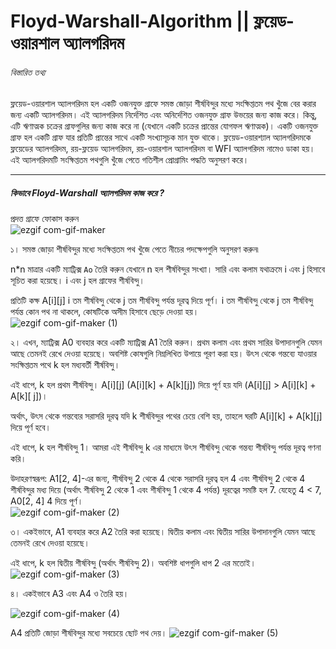 # Floyd-Warshall-Algorithm || ফ্লয়েড-ওয়ারশাল অ্যালগরিদম
###### বিস্তারিত তথ্য

ফ্লয়েড-ওয়ারশাল অ্যালগরিদম হল একটি ওজনযুক্ত গ্রাফে সমস্ত জোড়া শীর্ষবিন্দুর মধ্যে সংক্ষিপ্ততম পথ খুঁজে বের করার জন্য একটি অ্যালগরিদম। 
এই অ্যালগরিদম নির্দেশিত এবং অনির্দেশিত ওজনযুক্ত গ্রাফ উভয়ের জন্য কাজ করে। কিন্তু, এটি ঋণাত্মক চক্রের গ্রাফগুলির জন্য কাজ করে না (যেখানে একটি চক্রের প্রান্তের যোগফল ঋণাত্মক)।
একটি ওজনযুক্ত গ্রাফ হল একটি গ্রাফ যার প্রতিটি প্রান্তের সাথে একটি সংখ্যাসূচক মান যুক্ত থাকে।
ফ্লয়েড-ওয়ারশ্যাল অ্যালগরিদমকে ফ্লয়েডের অ্যালগরিদম, রয়-ফ্লয়েড অ্যালগরিদম, রয়-ওয়ারশাল অ্যালগরিদম বা WFI অ্যালগরিদম নামেও ডাকা হয়।
এই অ্যালগরিদমটি সংক্ষিপ্ততম পথগুলি খুঁজে পেতে গতিশীল প্রোগ্রামিং পদ্ধতি অনুসরণ করে।
*** 
##### কিভাবে Floyd-Warshall অ্যালগরিদম কাজ করে ?
প্রদত্ত গ্রাফে ফোকাস করুন <br>
![ezgif com-gif-maker](https://user-images.githubusercontent.com/27882232/214534128-1f0e805c-e8c8-41aa-a17b-97329c9f21ef.jpg)

১। সমস্ত জোড়া শীর্ষবিন্দুর মধ্যে সংক্ষিপ্ততম পথ খুঁজে পেতে নীচের পদক্ষেপগুলি অনুসরণ করুন৷

n*n মাত্রার একটি ম্যাট্রিক্স ```Ao``` তৈরি করুন যেখানে n হল শীর্ষবিন্দুর সংখ্যা। সারি এবং কলাম যথাক্রমে i এবং j হিসাবে সূচিত করা হয়েছে। i এবং j হল গ্রাফের শীর্ষবিন্দু।

প্রতিটি কক্ষ A[i][j] i তম শীর্ষবিন্দু থেকে j তম শীর্ষবিন্দু পর্যন্ত দূরত্ব দিয়ে পূর্ণ। i তম শীর্ষবিন্দু থেকে j তম শীর্ষবিন্দু পর্যন্ত কোন পথ না থাকলে, কোষটিকে অসীম হিসাবে ছেড়ে দেওয়া হয়। <br>
![ezgif com-gif-maker (1)](https://user-images.githubusercontent.com/27882232/214535481-25b85228-b6b3-49b5-ae99-87911d22c282.jpg)

২। এখন, ম্যাট্রিক্স A0 ব্যবহার করে একটি ম্যাট্রিক্স A1 তৈরি করুন। প্রথম কলাম এবং প্রথম সারির উপাদানগুলি যেমন আছে তেমনই রেখে দেওয়া হয়েছে। অবশিষ্ট কোষগুলি নিম্নলিখিত উপায়ে পূরণ করা হয়।
উৎস থেকে গন্তব্যে যাওয়ার সংক্ষিপ্ততম পথে k হল মধ্যবর্তী শীর্ষবিন্দু। <br>

এই ধাপে, k হল প্রথম শীর্ষবিন্দু। A[i][j] (A[i][k] + A[k][j]) দিয়ে পূর্ণ হয় যদি (A[i][j] > A[i][k] + A[k][ j])। <br> 

অর্থাৎ, উৎস থেকে গন্তব্যের সরাসরি দূরত্ব যদি k শীর্ষবিন্দুর পথের চেয়ে বেশি হয়, তাহলে ঘরটি A[i][k] + A[k][j] দিয়ে পূর্ণ হবে। <br>

এই ধাপে, k হল শীর্ষবিন্দু 1। আমরা এই শীর্ষবিন্দু k এর মাধ্যমে উৎস শীর্ষবিন্দু থেকে গন্তব্য শীর্ষবিন্দু পর্যন্ত দূরত্ব গণনা করি। <br>

উদাহরণস্বরূপ: A1[2, 4]-এর জন্য, শীর্ষবিন্দু 2 থেকে 4 থেকে সরাসরি দূরত্ব হল 4 এবং শীর্ষবিন্দু 2 থেকে 4 শীর্ষবিন্দুর মধ্য দিয়ে (অর্থাৎ শীর্ষবিন্দু 2 থেকে 1 এবং শীর্ষবিন্দু 1 থেকে 4 পর্যন্ত) দূরত্বের সমষ্টি হল 7. যেহেতু 4 < 7, A0[2, 4] 4 দিয়ে পূর্ণ। <br>
![ezgif com-gif-maker (2)](https://user-images.githubusercontent.com/27882232/214536540-33b37d78-be0a-4d09-9cc9-c45143fdf4bd.jpg)

৩। একইভাবে, A1 ব্যবহার করে A2 তৈরি করা হয়েছে। দ্বিতীয় কলাম এবং দ্বিতীয় সারির উপাদানগুলি যেমন আছে তেমনই রেখে দেওয়া হয়েছে।

এই ধাপে, k হল দ্বিতীয় শীর্ষবিন্দু (অর্থাৎ শীর্ষবিন্দু 2)। অবশিষ্ট ধাপগুলি ধাপ 2 এর মতোই।
![ezgif com-gif-maker (3)](https://user-images.githubusercontent.com/27882232/214536897-d25cd250-a75a-4b0e-b936-59fd96bfca18.jpg)

৪। একইভাবে A3 এবং A4 ও তৈরি হয়।

![ezgif com-gif-maker (4)](https://user-images.githubusercontent.com/27882232/214537376-9602deb3-c8fe-4066-9803-6ede53561d68.jpg)

A4 প্রতিটি জোড়া শীর্ষবিন্দুর মধ্যে সবচেয়ে ছোট পথ দেয়।
![ezgif com-gif-maker (5)](https://user-images.githubusercontent.com/27882232/214537528-f5f572d6-7a55-4e6a-b879-11d55a321548.jpg)

